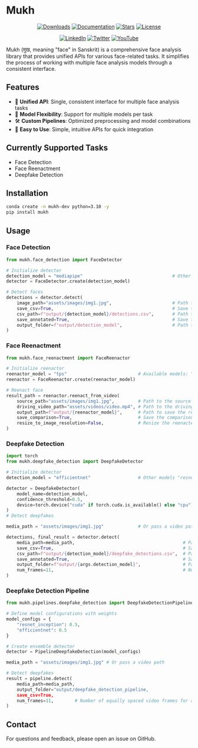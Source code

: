 # Mukh

<div align="center">

[![Downloads](https://static.pepy.tech/personalized-badge/mukh?period=total&units=international_system&left_color=grey&right_color=blue&left_text=downloads)](https://pepy.tech/project/mukh)
[![Documentation](https://img.shields.io/badge/docs-View%20Documentation-blue.svg?style=flat)](https://ishandutta0098.github.io/mukh/)
[![Stars](https://img.shields.io/github/stars/ishandutta0098/mukh?color=yellow&style=flat&label=%E2%AD%90%20stars)](https://github.com/ishandutta0098/mukh/stargazers)
[![License](https://img.shields.io/badge/license-Apache%202.0-green.svg?style=flat)](https://github.com/ishandutta0098/mukh/blob/master/LICENSE)

[![LinkedIn](https://img.shields.io/badge/LinkedIn-@ishandutta0098-blue.svg?style=flat&logo=linkedin&logoColor=white)](https://www.linkedin.com/in/ishandutta0098)
[![Twitter](https://img.shields.io/:follow-@ishandutta0098-blue.svg?style=flat&logo=x)](https://twitter.com/intent/user?screen_name=ishandutta0098)
[![YouTube](https://img.shields.io/badge/YouTube-@ishandutta--ai-red?style=flat&logo=youtube)](https://www.youtube.com/@ishandutta-ai)

</div>

Mukh (मुख, meaning "face" in Sanskrit) is a comprehensive face analysis library that provides unified APIs for various face-related tasks. It simplifies the process of working with multiple face analysis models through a consistent interface.

## Features

- 🎯 **Unified API**: Single, consistent interface for multiple face analysis tasks
- 🔄 **Model Flexibility**: Support for multiple models per task
- 🛠️ **Custom Pipelines**: Optimized preprocessing and model combinations
- 🚀 **Easy to Use**: Simple, intuitive APIs for quick integration

## Currently Supported Tasks

- Face Detection
- Face Reenactment
- Deepfake Detection

## Installation

```bash
conda create -n mukh-dev python=3.10 -y
pip install mukh
```

## Usage

### Face Detection

```python
from mukh.face_detection import FaceDetector

# Initialize detector
detection_model = "mediapipe"                                  # Other models: "blazeface", "ultralight"
detector = FaceDetector.create(detection_model)

# Detect faces
detections = detector.detect(
    image_path="assets/images/img1.jpg",                       # Path to the image to detect faces in
    save_csv=True,                                             # Save the detections to a CSV file
    csv_path=f"output/{detection_model}/detections.csv",       # Path to save the CSV file
    save_annotated=True,                                       # Save the annotated image
    output_folder=f"output/detection_model",                   # Path to save the annotated image
)
```
  
### Face Reenactment

```python
from mukh.face_reenactment import FaceReenactor

# Initialize reenactor
reenactor_model = "tps"                           # Available models: "tps"
reenactor = FaceReenactor.create(reenactor_model)

# Reenact face
result_path = reenactor.reenact_from_video(
    source_path="assets/images/img1.jpg",         # Path to the source image
    driving_video_path="assets/videos/video.mp4", # Path to the driving video
    output_path=f"output/{reenactor_model}",      # Path to save the reenacted video
    save_comparison=True,                         # Save the comparison video
    resize_to_image_resolution=False,             # Resize the reenacted video to the image resolution
)
```

### Deepfake Detection
  
```python
import torch
from mukh.deepfake_detection import DeepfakeDetector

# Initialize detector
detection_model = "efficientnet"                  # Other models "resnet_inception", "resnext"

detector = DeepfakeDetector(
    model_name=detection_model,
    confidence_threshold=0.5,
    device=torch.device("cuda" if torch.cuda.is_available() else "cpu"),
)
# Detect deepfakes 

media_path = "assets/images/img1.jpg"             # Or pass a video path

detections, final_result = detector.detect(
    media_path=media_path,                                         # Path to the media file (image/video)
    save_csv=True,                                                 # Save the detections to a CSV file
    csv_path=f"output/{detection_model}/deepfake_detections.csv",  # Path to save the CSV file
    save_annotated=True,                                           # Save the annotated media
    output_folder=f"output/{args.detection_model}",                # Path to save the annotated media
    num_frames=11,                                                 # Number of equally spaced frames for video analysis
)

```
   
### Deepfake Detection Pipeline
  
```python
from mukh.pipelines.deepfake_detection import DeepfakeDetectionPipeline

# Define model configurations with weights
model_configs = {
    "resnet_inception": 0.5,
    "efficientnet": 0.5
}

# Create ensemble detector
detector = PipelineDeepfakeDetection(model_configs)

media_path = "assets/images/img1.jpg" # Or pass a video path

# Detect deepfakes
result = pipeline.detect(
    media_path=media_path,
    output_folder="output/deepfake_detection_pipeline,
    save_csv=True,
    num_frames=11,        # Number of equally spaced video frames for analysis
)
```

## Contact

For questions and feedback, please open an issue on GitHub.
